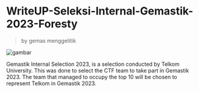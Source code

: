 # WriteUP-Seleksi-Internal-Gemastik-2023-Foresty
>by gemas menggelitik

![gambar](https://github.com/Valcar-ies/WriteUP-Seleksi-Internal-Gemastik-2023-Foresty/assets/84186470/ce118517-ab34-4423-b846-924d17f51b41)

Gemastik Internal Selection 2023, is a selection conducted by Telkom University. This was done to select the CTF team to take part in Gemastik 2023. The team that managed to occupy the top 10 will be chosen to represent Telkom in Gemastik 2023.
